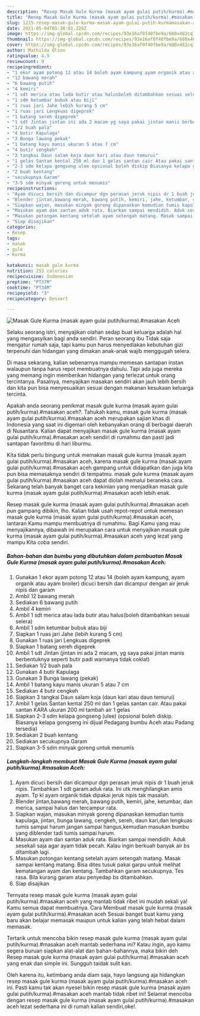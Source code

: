 ```yaml
---
description: "Resep Masak Gule Kurma (masak ayam gulai putih/kurma).#masakan Aceh Sederhana dan Mudah Dibuat"
title: "Resep Masak Gule Kurma (masak ayam gulai putih/kurma).#masakan Aceh Sederhana dan Mudah Dibuat"
slug: 1215-resep-masak-gule-kurma-masak-ayam-gulai-putih-kurmamasakan-aceh-sederhana-dan-mudah-dibuat
date: 2021-05-04T05:30:01.226Z
image: https://img-global.cpcdn.com/recipes/93e16af0f40fbe9a/680x482cq70/masak-gule-kurma-masak-ayam-gulai-putihkurmamasakan-aceh-foto-resep-utama.jpg
thumbnail: https://img-global.cpcdn.com/recipes/93e16af0f40fbe9a/680x482cq70/masak-gule-kurma-masak-ayam-gulai-putihkurmamasakan-aceh-foto-resep-utama.jpg
cover: https://img-global.cpcdn.com/recipes/93e16af0f40fbe9a/680x482cq70/masak-gule-kurma-masak-ayam-gulai-putihkurmamasakan-aceh-foto-resep-utama.jpg
author: Mathilda Olson
ratingvalue: 4.9
reviewcount: 9
recipeingredient:
- "1 ekor ayam potong 12 atau 14 boleh ayam kampung ayam organik atau ayam broiler dicuci bersih dan dicampur dengan air jeruk nipis dan garam"
- "12 bawang merah"
- "6 bawang putih"
- "4 kemiri"
- "1 sdt merica atau lada butir atau halusboleh ditambahkan sesuai selera"
- "1 sdm ketumbar bubuk atau biji"
- "1 ruas jari Jahe lebih kurang 5 cm"
- "1 ruas jari Lengkuas digeprek"
- "1 batang sereh digeprek"
- "1 sdt Jintan jintan ini ada 2 macam yg saya pakai jintan manis berbentuknya seperti butir padi warnanya tidak coklat"
- "1/2 buah pala"
- "4 butir Kapulaga"
- "3 Bunga lawang pekak"
- "1 batang kayu manis ukuran 5 atau 7 cm"
- "4 butir cengkeh"
- "3 tangkai Daun salam koja daun kari atau daun temurui"
- "1 gelas Santan kental 250 ml dan 1 gelas santan cair Atau pakai santan KARA ukuran 200 ml tambah air 1 gelas"
- "2-3 sdm kelapa gongseng ulee opsional boleh diskip Biasanya kelapa gongseng ini dijual Pedagang bumbu Aceh atau Padang tersedia"
- "2 buah kentang"
- "secukupnya Garam"
- "3-5 sdm minyak goreng untuk menumis"
recipeinstructions:
- "Ayam dicuci bersih dan dicampur dgn perasan jeruk nipis dr 1 buah jeruk nipis. Tambahkan 1 sdt garam.aduk rata. Ini utk menghilangkan amis ayam. Tp kl ayam organik tidak dipakai jeruk nipis tak masalah."
- "Blender jintan,bawang merah, bawang putih, kemiri, jahe, ketumbar, dan merica, sampai halus dan tercampur rata."
- "Siapkan wajan, masukan minyak goreng dipanaskan kemudian tumis kapulaga, jintan, bunga lawang, cengkeh, sereh, daun kari,dan lengkuas tumis sampai harum jangan sampai hangus,kemudian masukan bumbu yang diblender tadi tumis sampai harum."
- "Masukan ayam dan santan aduk rata. Biarkan sampai mendidih. Aduk sesekali saja agar ayam tidak pecah. Kalau ingin berkuah banyak air bs ditambah lagi."
- "Masukan potongan kentang setelah ayam setengah matang. Masak sampai kentang matang. Bisa dites tusuk pakai garpu untuk melihat kematangan ayam dan kentang. Tambahkan garam secukupnya. Tes rasa. Bila kurang garam atau penyedap bs ditambahkan."
- "Siap disajikan"
categories:
- Resep
tags:
- masak
- gule
- kurma

katakunci: masak gule kurma 
nutrition: 253 calories
recipecuisine: Indonesian
preptime: "PT37M"
cooktime: "PT34M"
recipeyield: "3"
recipecategory: Dessert

---
```



![Masak Gule Kurma (masak ayam gulai putih/kurma).#masakan Aceh](https://img-global.cpcdn.com/recipes/93e16af0f40fbe9a/680x482cq70/masak-gule-kurma-masak-ayam-gulai-putihkurmamasakan-aceh-foto-resep-utama.jpg)

Selaku seorang istri, menyajikan olahan sedap buat keluarga adalah hal yang mengasyikan bagi anda sendiri. Peran seorang ibu Tidak saja mengatur rumah saja, tapi kamu pun harus menyediakan kebutuhan gizi terpenuhi dan hidangan yang dimakan anak-anak wajib menggugah selera.

Di masa  sekarang, kalian sebenarnya mampu memesan santapan instan walaupun tanpa harus repot membuatnya dahulu. Tapi ada juga mereka yang memang ingin memberikan hidangan yang terlezat untuk orang tercintanya. Pasalnya, menyajikan masakan sendiri akan jauh lebih bersih dan kita pun bisa menyesuaikan sesuai dengan makanan kesukaan keluarga tercinta. 



Apakah anda seorang penikmat masak gule kurma (masak ayam gulai putih/kurma).#masakan aceh?. Tahukah kamu, masak gule kurma (masak ayam gulai putih/kurma).#masakan aceh merupakan sajian khas di Indonesia yang saat ini digemari oleh kebanyakan orang di berbagai daerah di Nusantara. Kalian dapat menyajikan masak gule kurma (masak ayam gulai putih/kurma).#masakan aceh sendiri di rumahmu dan pasti jadi santapan favoritmu di hari liburmu.

Kita tidak perlu bingung untuk memakan masak gule kurma (masak ayam gulai putih/kurma).#masakan aceh, karena masak gule kurma (masak ayam gulai putih/kurma).#masakan aceh gampang untuk didapatkan dan juga kita pun bisa memasaknya sendiri di tempatmu. masak gule kurma (masak ayam gulai putih/kurma).#masakan aceh dapat diolah memalui beraneka cara. Sekarang telah banyak banget cara kekinian yang menjadikan masak gule kurma (masak ayam gulai putih/kurma).#masakan aceh lebih enak.

Resep masak gule kurma (masak ayam gulai putih/kurma).#masakan aceh pun gampang dibikin, lho. Kalian tidak usah repot-repot untuk memesan masak gule kurma (masak ayam gulai putih/kurma).#masakan aceh, lantaran Kamu mampu membuatnya di rumahmu. Bagi Kamu yang mau menyajikannya, dibawah ini merupakan cara untuk menyajikan masak gule kurma (masak ayam gulai putih/kurma).#masakan aceh yang lezat yang mampu Kita coba sendiri.

<!--inarticleads1-->

##### Bahan-bahan dan bumbu yang dibutuhkan dalam pembuatan Masak Gule Kurma (masak ayam gulai putih/kurma).#masakan Aceh:

1. Gunakan 1 ekor ayam potong 12 atau 14 (boleh ayam kampung, ayam organik atau ayam broiler) dicuci bersih dan dicampur dengan air jeruk nipis dan garam
1. Ambil 12 bawang merah
1. Sediakan 6 bawang putih
1. Ambil 4 kemiri
1. Ambil 1 sdt merica atau lada butir atau halus(boleh ditambahkan sesuai selera)
1. Ambil 1 sdm ketumbar bubuk atau biji
1. Siapkan 1 ruas jari Jahe (lebih kurang 5 cm)
1. Gunakan 1 ruas jari Lengkuas digeprek
1. Siapkan 1 batang sereh digeprek
1. Ambil 1 sdt Jintan (jintan ini ada 2 macam, yg saya pakai jintan manis berbentuknya seperti butir padi warnanya tidak coklat)
1. Sediakan 1/2 buah pala
1. Gunakan 4 butir Kapulaga
1. Gunakan 3 Bunga lawang (pekak)
1. Ambil 1 batang kayu manis ukuran 5 atau 7 cm
1. Sediakan 4 butir cengkeh
1. Siapkan 3 tangkai Daun salam koja (daun kari atau daun temurui)
1. Ambil 1 gelas Santan kental 250 ml dan 1 gelas santan cair. Atau pakai santan KARA ukuran 200 ml tambah air 1 gelas
1. Siapkan 2-3 sdm kelapa gongseng (ulee) (opsional boleh diskip. Biasanya kelapa gongseng ini dijual Pedagang bumbu Aceh atau Padang tersedia)
1. Sediakan 2 buah kentang
1. Sediakan secukupnya Garam
1. Siapkan 3-5 sdm minyak goreng untuk menumis




<!--inarticleads2-->

##### Langkah-langkah membuat Masak Gule Kurma (masak ayam gulai putih/kurma).#masakan Aceh:

1. Ayam dicuci bersih dan dicampur dgn perasan jeruk nipis dr 1 buah jeruk nipis. Tambahkan 1 sdt garam.aduk rata. Ini utk menghilangkan amis ayam. Tp kl ayam organik tidak dipakai jeruk nipis tak masalah.
1. Blender jintan,bawang merah, bawang putih, kemiri, jahe, ketumbar, dan merica, sampai halus dan tercampur rata.
1. Siapkan wajan, masukan minyak goreng dipanaskan kemudian tumis kapulaga, jintan, bunga lawang, cengkeh, sereh, daun kari,dan lengkuas tumis sampai harum jangan sampai hangus,kemudian masukan bumbu yang diblender tadi tumis sampai harum.
1. Masukan ayam dan santan aduk rata. Biarkan sampai mendidih. Aduk sesekali saja agar ayam tidak pecah. Kalau ingin berkuah banyak air bs ditambah lagi.
1. Masukan potongan kentang setelah ayam setengah matang. Masak sampai kentang matang. Bisa dites tusuk pakai garpu untuk melihat kematangan ayam dan kentang. Tambahkan garam secukupnya. Tes rasa. Bila kurang garam atau penyedap bs ditambahkan.
1. Siap disajikan




Ternyata resep masak gule kurma (masak ayam gulai putih/kurma).#masakan aceh yang mantab tidak ribet ini mudah sekali ya! Kamu semua dapat membuatnya. Cara Membuat masak gule kurma (masak ayam gulai putih/kurma).#masakan aceh Sesuai banget buat kamu yang baru akan belajar memasak maupun untuk kalian yang telah hebat dalam memasak.

Tertarik untuk mencoba bikin resep masak gule kurma (masak ayam gulai putih/kurma).#masakan aceh mantab sederhana ini? Kalau ingin, ayo kamu segera buruan siapkan alat-alat dan bahan-bahannya, maka bikin deh Resep masak gule kurma (masak ayam gulai putih/kurma).#masakan aceh yang enak dan simple ini. Sungguh taidak sulit kan. 

Oleh karena itu, ketimbang anda diam saja, hayo langsung aja hidangkan resep masak gule kurma (masak ayam gulai putih/kurma).#masakan aceh ini. Pasti kamu tak akan nyesel bikin resep masak gule kurma (masak ayam gulai putih/kurma).#masakan aceh mantab tidak ribet ini! Selamat mencoba dengan resep masak gule kurma (masak ayam gulai putih/kurma).#masakan aceh lezat sederhana ini di rumah kalian sendiri,oke!.

